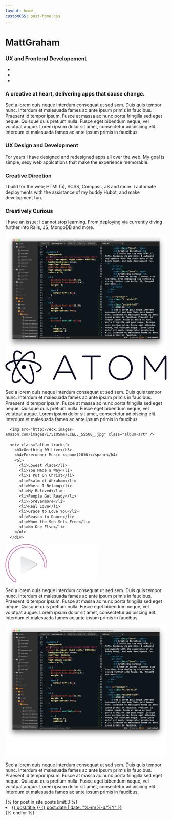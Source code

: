 ```yaml
---
layout: home
customCSS: post-home.css
---
```

<div class="welcome">
  <div class="content">
    <h1>Matt<span>Graham</span></h1>
    <h3>UX and Frontend Developement</h3>
    <ul>
      <li class="twitter"><a href="http://twitter.com/michigangraham"><span class="icon-twitter"></span></a></li>
      <li class="github"><a href="http://github.com/mattgraham"><span class="icon-github"></span></a></li>
      <li class="dribbble"><a href="http://dribbble.com/mattgraham"><span class="icon-dribbble"></span></a></li>
    </ul>
  </div>
</div>
<!-- end welcome -->

<div class="about">
  <div class="content">
  <h3>A creative at heart, delivering apps that cause change.</h3>
  <p>Sed a lorem quis neque interdum consequat ut sed sem. Duis quis tempor nunc. Interdum et malesuada fames ac ante ipsum primis in faucibus. Praesent id tempor ipsum. Fusce at massa ac nunc porta fringilla sed eget neque. Quisque quis pretium nulla. Fusce eget bibendum neque, vel volutpat augue. Lorem ipsum dolor sit amet, consectetur adipiscing elit. Interdum et malesuada fames ac ante ipsum primis in faucibus.</p>
  </div>
</div>

<div id="skills">
  <div class="content">
    <article>
      <span class="icon"></span>
      <h3>UX Design and Development</h3>
      <p>For years I have designed and redesigned apps all over the web. My goal is simple, sexy web applcations that make the experience memorable.</p>
    </article>
    <article>
      <span class="icon"></span>
      <h3>Creative Direction</h3>
      <p>I build for the web; HTML(5), SCSS, Compass, JS and more. I automate deployments with the assistance of my buddy Hubot, and make development fun. </p>
    </article>
    <article>
      <span class="icon"></span>
      <h3>Creatively Curious</h3>
      <p>I have an issue; I cannot stop learning. From deploying via currently diving further into Rails, JS, MongoDB and more.</p>
    </article>
  </div>
</div>

<div class="portfolio-item" id="atom">
  <div class="portfolio-item-inner">
  <div class="portfolio-item-demo">
    <img src="assets/images/atom.png" alt="">
  </div>
  <div class="portfolio-item-content">
    <img src="assets/images/atom-logo.svg" class="logo" alt="">
    <p>Sed a lorem quis neque interdum consequat ut sed sem. Duis quis tempor nunc. Interdum et malesuada fames ac ante ipsum primis in faucibus. Praesent id tempor ipsum. Fusce at massa ac nunc porta fringilla sed eget neque. Quisque quis pretium nulla. Fusce eget bibendum neque, vel volutpat augue. Lorem ipsum dolor sit amet, consectetur adipiscing elit. Interdum et malesuada fames ac ante ipsum primis in faucibus.</p>
  </div>
  </div>
</div>

<div class="portfolio-item" id="play">
  <div class="portfolio-item-inner">
  <div class="portfolio-item-demo">

      <img src="http://ecx.images-amazon.com/images/I/510Smm7LcEL._SS500_.jpg" class="album-art" />

      <div class="album-tracks">
        <h3>Onething 09 Live</h3>
        <h4>Forerunner Music <span>(2010)</span></h4>
        <ol>
          <li>Lowest Place</li>
          <li>You Made a Way</li>
          <li>I Put On Christ</li>
          <li>Psalm of Abraham</li>
          <li>Where I Belong</li>
          <li>My Beloved</li>
          <li>People Get Ready</li>
          <li>Forevermore</li>
          <li>Real Love</li>
          <li>Grace to Love You</li>
          <li>Reason to Dance</li>
          <li>Whom the Son Sets Free</li>
          <li>No One Else</li>
        </ol>
      </div>

  </div>
  <div class="portfolio-item-content">
    <img src="assets/images/play-logo.png" class="logo" alt="">
    <p>Sed a lorem quis neque interdum consequat ut sed sem. Duis quis tempor nunc. Interdum et malesuada fames ac ante ipsum primis in faucibus. Praesent id tempor ipsum. Fusce at massa ac nunc porta fringilla sed eget neque. Quisque quis pretium nulla. Fusce eget bibendum neque, vel volutpat augue. Lorem ipsum dolor sit amet, consectetur adipiscing elit. Interdum et malesuada fames ac ante ipsum primis in faucibus.</p>
  </div>
  </div>
</div>

<div class="portfolio-item" id="android">
  <div class="portfolio-item-inner">
  <div class="portfolio-item-demo">
    <img src="assets/images/atom.png" alt="">
  </div>
  <div class="portfolio-item-content">
    <img src="assets/images/githubandroid-logo.svg" class="logo" alt="">
    <p>Sed a lorem quis neque interdum consequat ut sed sem. Duis quis tempor nunc. Interdum et malesuada fames ac ante ipsum primis in faucibus. Praesent id tempor ipsum. Fusce at massa ac nunc porta fringilla sed eget neque. Quisque quis pretium nulla. Fusce eget bibendum neque, vel volutpat augue. Lorem ipsum dolor sit amet, consectetur adipiscing elit. Interdum et malesuada fames ac ante ipsum primis in faucibus.</p>
  </div>
  </div>
</div>

<div id="articles">
  <div class="content">
  {% for post in site.posts limit:3 %}
      <li class="{% cycle 'even', 'odd' %}">
        <a href="{{ post.url }}">
          <span class="article-title">{{ post.title }}</span>
          <span class="article-date">{{ post.date | date: "%-m/%-d/%Y" }}</span>
        </a>
      </li>
  {% endfor %}
  </div>
</div>
